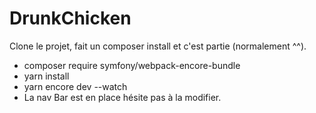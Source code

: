 # DrunkChicken

Clone le projet, fait un composer install et c'est partie (normalement ^^).
- composer require symfony/webpack-encore-bundle
- yarn install
- yarn encore dev --watch
- La nav Bar est en place hésite pas à la modifier.
